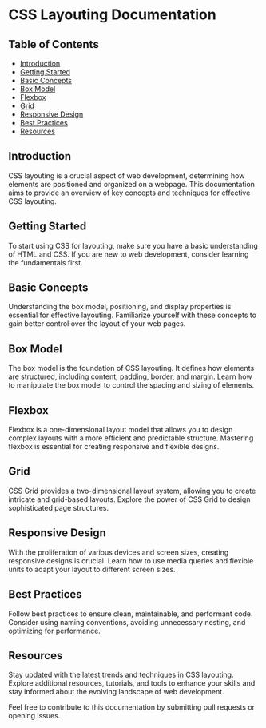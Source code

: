 # CSS Layouting Documentation

## Table of Contents

- [Introduction](#introduction)
- [Getting Started](#getting-started)
- [Basic Concepts](#basic-concepts)
- [Box Model](#box-model)
- [Flexbox](#flexbox)
- [Grid](#grid)
- [Responsive Design](#responsive-design)
- [Best Practices](#best-practices)
- [Resources](#resources)

## Introduction

CSS layouting is a crucial aspect of web development, determining how elements are positioned and organized on a webpage. This documentation aims to provide an overview of key concepts and techniques for effective CSS layouting.

## Getting Started

To start using CSS for layouting, make sure you have a basic understanding of HTML and CSS. If you are new to web development, consider learning the fundamentals first.

## Basic Concepts

Understanding the box model, positioning, and display properties is essential for effective layouting. Familiarize yourself with these concepts to gain better control over the layout of your web pages.

## Box Model

The box model is the foundation of CSS layouting. It defines how elements are structured, including content, padding, border, and margin. Learn how to manipulate the box model to control the spacing and sizing of elements.

## Flexbox

Flexbox is a one-dimensional layout model that allows you to design complex layouts with a more efficient and predictable structure. Mastering flexbox is essential for creating responsive and flexible designs.

## Grid

CSS Grid provides a two-dimensional layout system, allowing you to create intricate and grid-based layouts. Explore the power of CSS Grid to design sophisticated page structures.

## Responsive Design

With the proliferation of various devices and screen sizes, creating responsive designs is crucial. Learn how to use media queries and flexible units to adapt your layout to different screen sizes.

## Best Practices

Follow best practices to ensure clean, maintainable, and performant code. Consider using naming conventions, avoiding unnecessary nesting, and optimizing for performance.

## Resources

Stay updated with the latest trends and techniques in CSS layouting. Explore additional resources, tutorials, and tools to enhance your skills and stay informed about the evolving landscape of web development.

Feel free to contribute to this documentation by submitting pull requests or opening issues.

